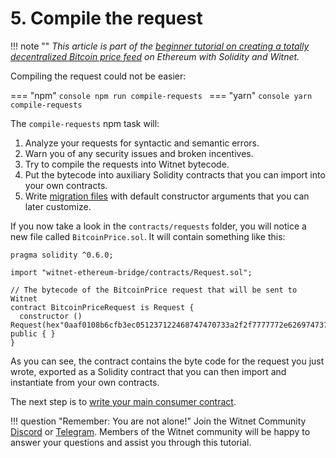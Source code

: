 # 5. Compile the request

!!! note ""
    *This article is part of the [beginner tutorial on creating a totally
    decentralized Bitcoin price feed][intro] on Ethereum with Solidity and
    Witnet.*

Compiling the request could not be easier:

=== "npm"
	```console
    npm run compile-requests
    ```
=== "yarn"
	```console
    yarn compile-requests
    ```

The `compile-requests` npm task will:

1. Analyze your requests for syntactic and semantic errors.
2. Warn you of any security issues and broken incentives.
3. Try to compile the requests into Witnet bytecode.
4. Put the bytecode into auxiliary Solidity contracts that you can
   import into your own contracts.
5. Write [migration files][migrations] with default constructor
   arguments that you can later customize.

If you now take a look in the `contracts/requests` folder, you will notice a
new file called `BitcoinPrice.sol`. It will contain something like this:

```solidity
pragma solidity ^0.6.0;

import "witnet-ethereum-bridge/contracts/Request.sol";

// The bytecode of the BitcoinPrice request that will be sent to Witnet
contract BitcoinPriceRequest is Request {
  constructor () Request(hex"0aaf0108b6cfb3ec051237122468747470733a2f2f7777772e6269747374616d702e6e65742f6170692f7469636b65722f1a0f8418451874821861646c6173741872125c123168747470733a2f2f6170692e636f696e6465736b2e636f6d2f76312f6270692f63757272656e7470726963652e6a736f6e1a2788184518748218616362706918748218616355534418748218616a726174655f666c6f617418721a070a05818218570322070a058182185703100a18042002280130013801") public { }
}
```

As you can see, the contract contains the byte code for the request you
just wrote, exported as a Solidity contract that you can then import
and instantiate from your own contracts.

The next step is to [write your main consumer contract][next].

!!! question "Remember: You are not alone!"
    Join the Witnet Community [Discord] or [Telegram].
    Members of the Witnet community will be happy to answer your
    questions and assist you through this
    tutorial.

[Discord]: https://discord.gg/X4uurfP
[Telegram]: https://t.me/witnetio
[migrations]: /tutorials/bitcoin-price-feed/migrations
[intro]: /tutorials/bitcoin-price-feed/introduction
[next]: /tutorials/bitcoin-price-feed/contract
